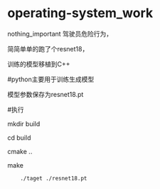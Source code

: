 # operating-system_work
nothing_important
驾驶员危险行为，

简简单单的跑了个resnet18，


训练的模型移植到C++
  
#python主要用于训练生成模型

模型参数保存为resnet18.pt

#执行

mkdir build

cd build

cmake ..

make

        ./taget ./resnet18.pt
